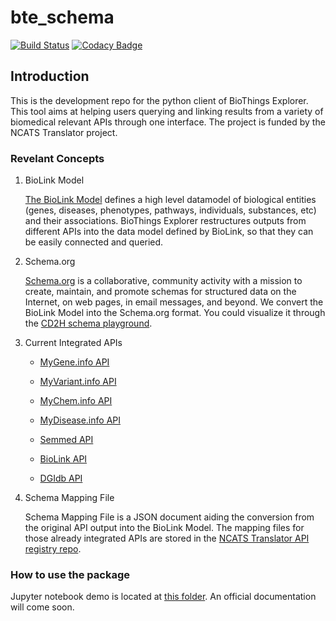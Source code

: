 # bte_schema

[![Build Status](https://travis-ci.org/biothings/biothings_explorer.svg?branch=master)](https://travis-ci.org/biothings/biothings_explorer)
[![Codacy Badge](https://api.codacy.com/project/badge/Grade/1213cfd2b04948e792e6f122944a4c5a)](https://app.codacy.com/gh/biothings/biothings_explorer?utm_source=github.com&utm_medium=referral&utm_content=biothings/biothings_explorer&utm_campaign=Badge_Grade_Dashboard)

## Introduction

This is the development repo for the python client of BioThings Explorer. This tool aims at helping users querying and linking results from a variety of biomedical relevant APIs through one interface. The project is funded by the NCATS Translator project.

### Revelant Concepts

1. BioLink Model

   [The BioLink Model](https://biolink.github.io/biolink-model/) defines a high level datamodel of biological entities (genes, diseases, phenotypes, pathways, individuals, substances, etc) and their associations. BioThings Explorer restructures outputs from different APIs into the data model defined by BioLink, so that they can be easily connected and queried.

2. Schema.org

   [Schema.org](https://schema.org) is a collaborative, community activity with a mission to create, maintain, and promote schemas for structured data on the Internet, on web pages, in email messages, and beyond. We convert the BioLink Model into the Schema.org format. You could visualize it through the [CD2H schema playground](https://discovery.biothings.io/bts62675/).

3. Current Integrated APIs

   - [MyGene.info API](https://mygene.info)
   - [MyVariant.info API](https://myvariant.info)

   - [MyChem.info API](https://mychem.info)

   - [MyDisease.info API](http://mydisease.info)
   - [Semmed API](https://pending.biothings.io/semmed)
   - [BioLink API](https://api.monarchinitiative.org/api)
   - [DGIdb API](http://dgidb.org/api)

4. Schema Mapping File

    Schema Mapping File is a JSON document aiding the conversion from the original API output into the BioLink Model. The mapping files for those already integrated APIs are stored in the [NCATS Translator API registry repo](https://github.com/NCATS-Tangerine/translator-api-registry/tree/openapi_2.0).

### How to use the package

Jupyter notebook demo is located at [this folder](https://github.com/kevinxin90/bte_schema/tree/master/jupyter%20notebooks). An official documentation will come soon.  
